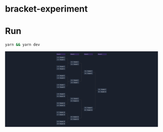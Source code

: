 # bracket-experiment

# Run

```sh
yarn && yarn dev
```

![Preview](https://github.com/Dtesch9/bracket-experiment/blob/main/brackets-preview.png)
